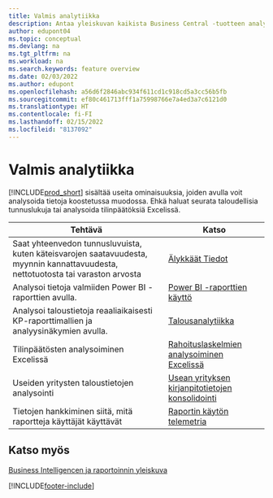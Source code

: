 ```yaml
---
title: Valmis analytiikka
description: Antaa yleiskuvan kaikista Business Central -tuotteen analytiikkatehtäviä tukevista ominaisuuksista.
author: edupont04
ms.topic: conceptual
ms.devlang: na
ms.tgt_pltfrm: na
ms.workload: na
ms.search.keywords: feature overview
ms.date: 02/03/2022
ms.author: edupont
ms.openlocfilehash: a56d6f2846abc934f611cd1c918cd5a3cc56b5fb
ms.sourcegitcommit: ef80c461713fff1a75998766e7a4ed3a7c6121d0
ms.translationtype: HT
ms.contentlocale: fi-FI
ms.lasthandoff: 02/15/2022
ms.locfileid: "8137092"
---
```

# <a name="built-in-analytics"></a>Valmis analytiikka

[!INCLUDE[prod_short](includes/prod_short.md)] sisältää useita ominaisuuksia, joiden avulla voit analysoida tietoja koostetussa muodossa. Ehkä haluat seurata taloudellisia tunnuslukuja tai analysoida tilinpäätöksiä Excelissä.

| Tehtävä | Katso |
| --- | --- |
|Saat yhteenvedon tunnusluvuista, kuten käteisvarojen saatavuudesta, myynnin kannattavuudesta, nettotuotosta tai varaston arvosta | [Älykkäät Tiedot ](about-intelligent-cloud.md) |
|Analysoi tietoja valmiiden Power BI -raporttien avulla. | [Power BI -raporttien käyttö](across-working-with-powerbi.md) |
|Analysoi taloustietoja reaaliaikaisesti KP-raporttimallien ja analyysinäkymien avulla.| [Talousanalytiikka](bi.md) |
|Tilinpäätösten analysoiminen Excelissä | [Rahoituslaskelmien analysoiminen Excelissä](finance-analyze-excel.md) |
|Useiden yritysten taloustietojen analysointi | [Usean yrityksen kirjanpitotietojen konsolidointi](finance-consolidated-company-reporting.md) |
|Tietojen hankkiminen siitä, mitä raportteja käyttäjät käyttävät| [Raportin käytön telemetria](/dynamics365/business-central/dev-itpro/administration/telemetry-reports-trace)|

## <a name="see-also"></a>Katso myös

[Business Intelligencen ja raportoinnin yleiskuva](reports-use-reports.md)


[!INCLUDE[footer-include](includes/footer-banner.md)]